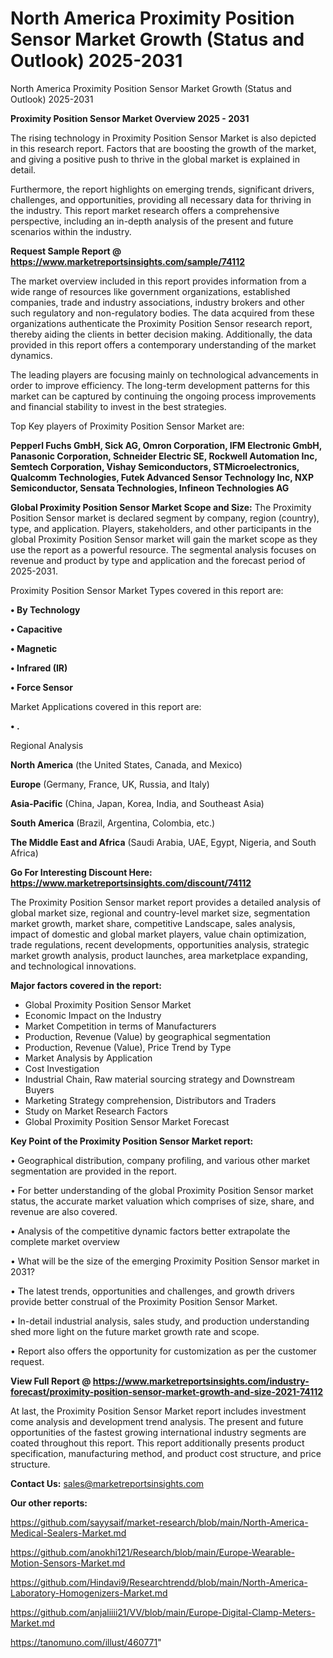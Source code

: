 # North America Proximity Position Sensor Market Growth (Status and Outlook) 2025-2031
 North America Proximity Position Sensor Market Growth (Status and Outlook) 2025-2031

<Strong> Proximity Position Sensor Market Overview 2025 - 2031</strong>

The rising technology in Proximity Position Sensor Market is also depicted in this research report. Factors that are boosting the growth of the market, and giving a positive push to thrive in the global market is explained in detail.

Furthermore, the report highlights on emerging trends, significant drivers, challenges, and opportunities, providing all necessary data for thriving in the industry. This report market research offers a comprehensive perspective, including an in-depth analysis of the present and future scenarios within the industry.

<strong>Request Sample Report @ <a href=https://www.marketreportsinsights.com/sample/74112>https://www.marketreportsinsights.com/sample/74112</a></strong>

The market overview included in this report provides information from a wide range of resources like government organizations, established companies, trade and industry associations, industry brokers and other such regulatory and non-regulatory bodies. The data acquired from these organizations authenticate the Proximity Position Sensor research report, thereby aiding the clients in better decision making. Additionally, the data provided in this report offers a contemporary understanding of the market dynamics.

The leading players are focusing mainly on technological advancements in order to improve efficiency. The long-term development patterns for this market can be captured by continuing the ongoing process improvements and financial stability to invest in the best strategies.

Top Key players of Proximity Position Sensor Market are:

<strong>Pepperl Fuchs GmbH, Sick AG, Omron Corporation, IFM Electronic GmbH, Panasonic Corporation, Schneider Electric SE, Rockwell Automation Inc, Semtech Corporation, Vishay Semiconductors, STMicroelectronics, Qualcomm Technologies, Futek Advanced Sensor Technology Inc, NXP Semiconductor, Sensata Technologies, Infineon Technologies AG</strong>

<strong><b>Global Proximity Position Sensor Market Scope and Size:</b></strong>
The Proximity Position Sensor market is declared segment by company, region (country), type, and application. Players, stakeholders, and other participants in the global Proximity Position Sensor market will gain the market scope as they use the report as a powerful resource. The segmental analysis focuses on revenue and product by type and application and the forecast period of 2025-2031.

Proximity Position Sensor Market Types covered in this report are:

<strong>• By Technology

• Capacitive

• Magnetic

• Infrared (IR)

• Force Sensor</strong>

Market Applications covered in this report are:

<strong>• .</strong> 

Regional Analysis

<strong>North America</strong> (the United States, Canada, and Mexico)

<strong>Europe</strong> (Germany, France, UK, Russia, and Italy)

<strong>Asia-Pacific</strong> (China, Japan, Korea, India, and Southeast Asia)

<strong>South America</strong> (Brazil, Argentina, Colombia, etc.)

<strong>The Middle East and Africa</strong> (Saudi Arabia, UAE, Egypt, Nigeria, and South Africa)

<strong>Go For Interesting Discount Here: <a href=https://www.marketreportsinsights.com/discount/74112>https://www.marketreportsinsights.com/discount/74112</a></strong>

The Proximity Position Sensor market report provides a detailed analysis of global market size, regional and country-level market size, segmentation market growth, market share, competitive Landscape, sales analysis, impact of domestic and global market players, value chain optimization, trade regulations, recent developments, opportunities analysis, strategic market growth analysis, product launches, area marketplace expanding, and technological innovations.

<strong><b>Major factors covered in the report:</b></strong>
<ul>
  <li>Global Proximity Position Sensor Market </li>
  <li>Economic Impact on the Industry</li>
  <li>Market Competition in terms of Manufacturers</li>
  <li>Production, Revenue (Value) by geographical segmentation</li>
  <li>Production, Revenue (Value), Price Trend by Type</li>
  <li>Market Analysis by Application</li>
  <li>Cost Investigation</li>
  <li>Industrial Chain, Raw material sourcing strategy and Downstream Buyers</li>
  <li>Marketing Strategy comprehension, Distributors and Traders</li>
  <li>Study on Market Research Factors</li>
  <li>Global Proximity Position Sensor Market Forecast</li>
</ul>

<strong><b>Key Point of the Proximity Position Sensor Market report:</b></strong>

• Geographical distribution, company profiling, and various other market segmentation are provided in the report.

• For better understanding of the global Proximity Position Sensor market status, the accurate market valuation which comprises of size, share, and revenue are also covered.

• Analysis of the competitive dynamic factors better extrapolate the complete market overview

• What will be the size of the emerging Proximity Position Sensor market in 2031?

• The latest trends, opportunities and challenges, and growth drivers provide better construal of the Proximity Position Sensor Market.

• In-detail industrial analysis, sales study, and production understanding shed more light on the future market growth rate and scope.

• Report also offers the opportunity for customization as per the customer request.

<strong><b>View Full Report @ <a href=https://www.marketreportsinsights.com/industry-forecast/proximity-position-sensor-market-growth-and-size-2021-74112>https://www.marketreportsinsights.com/industry-forecast/proximity-position-sensor-market-growth-and-size-2021-74112</a></b></strong>


At last, the Proximity Position Sensor Market report includes investment come analysis and development trend analysis. The present and future opportunities of the fastest growing international industry segments are coated throughout this report. This report additionally presents product specification, manufacturing method, and product cost structure, and price structure.

<strong>Contact Us:</strong>
sales@marketreportsinsights.com

<strong>Our other reports:</strong>

<a href=https://github.com/sayysaif/market-research/blob/main/North-America-Medical-Sealers-Market.md>https://github.com/sayysaif/market-research/blob/main/North-America-Medical-Sealers-Market.md</a>

<a href=https://github.com/anokhi121/Research/blob/main/Europe-Wearable-Motion-Sensors-Market.md>https://github.com/anokhi121/Research/blob/main/Europe-Wearable-Motion-Sensors-Market.md</a>

<a href=https://github.com/Hindavi9/Researchtrendd/blob/main/North-America-Laboratory-Homogenizers-Market.md>https://github.com/Hindavi9/Researchtrendd/blob/main/North-America-Laboratory-Homogenizers-Market.md</a>

<a href=https://github.com/anjaliiii21/VV/blob/main/Europe-Digital-Clamp-Meters-Market.md>https://github.com/anjaliiii21/VV/blob/main/Europe-Digital-Clamp-Meters-Market.md</a>

<a href=https://tanomuno.com/illust/460771>https://tanomuno.com/illust/460771</a>"
